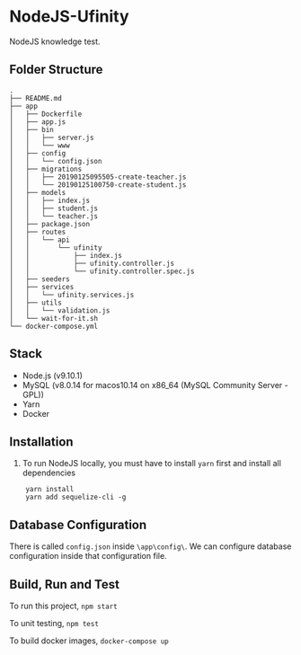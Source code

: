 # NodeJS-Ufinity
NodeJS knowledge test. 


## Folder Structure
```
.
├── README.md
├── app
│   ├── Dockerfile
│   ├── app.js
│   ├── bin
│   │   ├── server.js
│   │   └── www
│   ├── config
│   │   └── config.json
│   ├── migrations
│   │   ├── 20190125095505-create-teacher.js
│   │   └── 20190125100750-create-student.js
│   ├── models
│   │   ├── index.js
│   │   ├── student.js
│   │   └── teacher.js
│   ├── package.json
│   ├── routes
│   │   └── api
│   │       └── ufinity
│   │           ├── index.js
│   │           ├── ufinity.controller.js
│   │           └── ufinity.controller.spec.js
│   ├── seeders
│   ├── services
│   │   └── ufinity.services.js
│   ├── utils
│   │   └── validation.js
│   └── wait-for-it.sh
└── docker-compose.yml
```

## Stack
* Node.js (v9.10.1)
* MySQL (v8.0.14 for macos10.14 on x86_64 (MySQL Community Server - GPL))
* Yarn
* Docker

## Installation
1. To run NodeJS locally, you must have to install `yarn` first and install all dependencies
```
    yarn install
    yarn add sequelize-cli -g
```

## Database Configuration
There is called `config.json` inside `\app\config\`. We can configure database configuration inside that configuration file.

## Build, Run and Test
To run this project, `npm start`

To unit testing, `npm test`

To build docker images, `docker-compose up`
